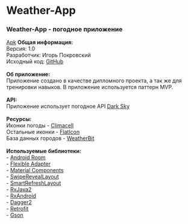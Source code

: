 # Weather-App
   <h3>Weather-App - погодное приложение</h3>
   <a href="https://github.com/Nigtime456/Weather-App/blob/master/demo/app-prod-release.apk?raw=true">Apk</a>
        <b>Общая информация:</b>
            <br>Версия: 1.0
            <br>Разработчик: Игорь Покровский
            <br>Исходный код: <a href="https://github.com/Nigtime456/Weather-App">GitHub</a>
            <br>
            <br>
        <b>Об приложение:</b>
            <br>Приложение создано в качестве дипломного проекта, а так же для тренировки навыков. В приложение используется паттерн MVP.
            <br>
            <br>
        <b>API:</b>
            <br>Приложение использует погодное API <a href="https://darksky.net/">Dark Sky</a>
            <br>
            <br>
        <b>Ресурсы:</b>
            <br>Иконки погоды - <a href="https://www.climacell.co/">Climacell</a>
            <br>Остальные иконки - <a href="https://www.flaticon.com/">FlatIcon</a>
            <br>База данных городов - <a href="https://www.weatherbit.io/">WeatherBit</a>
            <br>
            <br>
        <b>Используемые библиотеки:</b>
            <br>- <a href="https://developer.android.com/jetpack/androidx/releases/room?hl=ru">Android Room</a>
            <br>- <a href="https://github.com/davideas/FlexibleAdapter">Flexible Adapter</a>
            <br>- <a href="https://github.com/material-components/material-components-android">Material Components</a>
            <br>- <a href="https://github.com/chthai64/SwipeRevealLayout">SwipeRevealLayout</a>
            <br>- <a href="https://github.com/scwang90/SmartRefreshLayout">SmartRefreshLayout</a>
            <br>- <a href="https://github.com/ReactiveX/RxJava">RxJava2</a>
            <br>- <a href="https://github.com/ReactiveX/RxAndroid">RxAndroid</a>
            <br>- <a href="https://github.com/google/dagger">Dagger2</a>
            <br>- <a href="https://square.github.io/retrofit/">Retrofit</a>
            <br>- <a href="https://github.com/google/gson">Gson</a>
